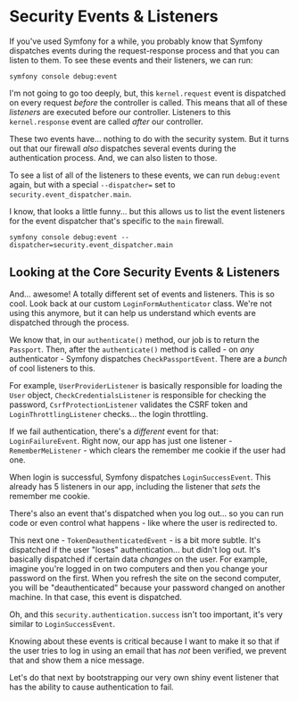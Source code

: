 # Security Events & Listeners

If you've used Symfony for a while, you probably know that Symfony dispatches events
during the request-response process and that you can listen to them. To see
these events and their listeners, we can run:

```terminal
symfony console debug:event
```

I'm not going to go too deeply, but, this `kernel.request` event is dispatched
on every request *before* the controller is called. This means that all of these
*listeners* are executed before our controller. Listeners to this `kernel.response`
event are called *after* our controller.

These two events have... nothing to do with the security system. But it turns out
that our firewall *also* dispatches several events during the authentication process.
And, we can also listen to those.

To see a list of all of the listeners to these events, we can run `debug:event`
again, but with a special `--dispatcher=` set to `security.event_dispatcher.main`.

I know, that looks a little funny... but this allows us to list the event listeners
for the event dispatcher that's specific to the `main` firewall.

```terminal-silent
symfony console debug:event --dispatcher=security.event_dispatcher.main
```

## Looking at the Core Security Events & Listeners

And... awesome! A totally different set of events and listeners. This is so cool.
Look back at our custom `LoginFormAuthenticator` class. We're not using this
anymore, but it can help us understand which events are dispatched through the
process.

We know that, in our `authenticate()` method, our job is to return the `Passport`.
Then, after the `authenticate()` method is called - on *any* authenticator - Symfony
dispatches `CheckPassportEvent`. There are a *bunch* of cool listeners to this.

For example, `UserProviderListener` is basically responsible for loading the `User`
object, `CheckCredentialsListener` is responsible for checking the password,
`CsrfProtectionListener` validates the CSRF token and `LoginThrottlingListener`
checks... the login throttling.

If we fail authentication, there's a *different* event for that: `LoginFailureEvent`.
Right now, our app has just one listener - `RememberMeListener` - which clears the
remember me cookie if the user had one.

When login is successful, Symfony dispatches `LoginSuccessEvent`. This already
has 5 listeners in our app, including the listener that *sets* the remember me
cookie.

There's also an event that's dispatched when you log out... so you can run
code or even control what happens - like where the user is redirected to.

This next one - `TokenDeauthenticatedEvent` - is a bit more subtle. It's dispatched
if the user "loses" authentication... but didn't log out. It's basically dispatched
if certain data *changes* on the user. For example, imagine you're logged in on two
computers and then you change your password on the first. When you refresh the site
on the second computer, you will be "deauthenticated" because your password changed
on another machine. In that case, this event is dispatched.

Oh, and this `security.authentication.success` isn't too important, it's very similar
to `LoginSuccessEvent`.

Knowing about these events is critical because I want to make it so that if the
user tries to log in using an email that has *not* been verified, we prevent
that and show them a nice message.

Let's do that next by bootstrapping our very own shiny event listener that has
the ability to cause authentication to fail.
